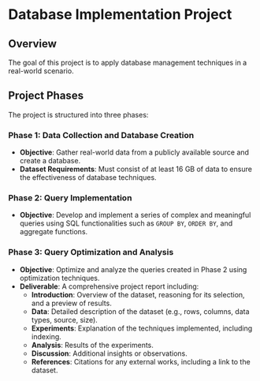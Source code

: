 #  Database Implementation Project

## Overview

The goal of this project is to apply database management techniques in a real-world scenario.

## Project Phases

The project is structured into three phases:

### Phase 1: Data Collection and Database Creation
- **Objective**: Gather real-world data from a publicly available source and create a database.
- **Dataset Requirements**: Must consist of at least 16 GB of data to ensure the effectiveness of database techniques.

### Phase 2: Query Implementation
- **Objective**: Develop and implement a series of complex and meaningful queries using SQL functionalities such as `GROUP BY`, `ORDER BY`, and aggregate functions.

### Phase 3: Query Optimization and Analysis
- **Objective**: Optimize and analyze the queries created in Phase 2 using optimization techniques.
- **Deliverable**: A comprehensive project report including:
  - **Introduction**: Overview of the dataset, reasoning for its selection, and a preview of results.
  - **Data**: Detailed description of the dataset (e.g., rows, columns, data types, source, size).
  - **Experiments**: Explanation of the techniques implemented, including indexing.
  - **Analysis**: Results of the experiments.
  - **Discussion**: Additional insights or observations.
  - **References**: Citations for any external works, including a link to the dataset.
